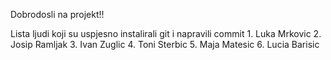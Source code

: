 Dobrodosli na projekt!!

Lista ljudi koji su uspjesno instalirali git i napravili commit
	1. Luka Mrkovic
	2. Josip Ramljak
	3. Ivan Zuglic
	4. Toni Sterbic
	5. Maja Matesic
	6. Lucia Barisic
